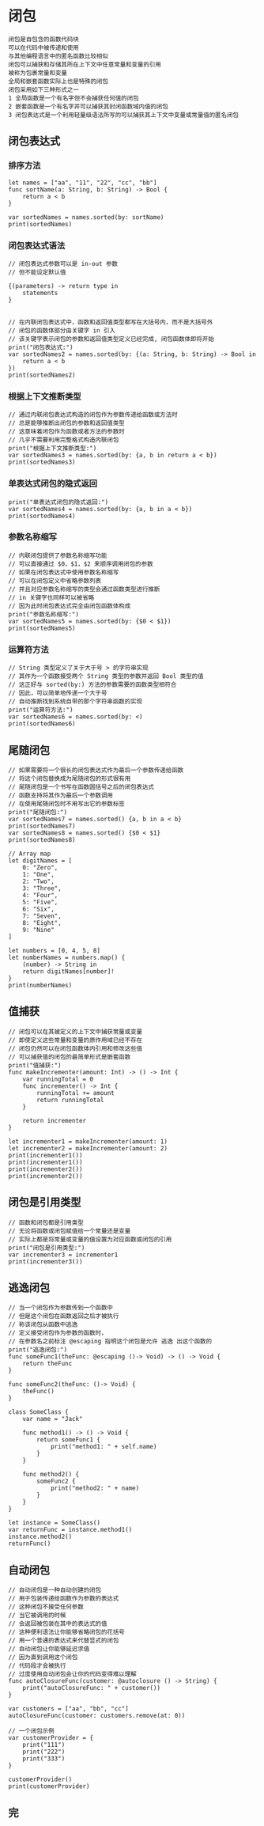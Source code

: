 # 闭包

    闭包是自包含的函数代码块
    可以在代码中被传递和使用
    与其他编程语言中的匿名函数比较相似
    闭包可以捕获和存储其所在上下文中任意常量和变量的引用
    被称为包裹常量和变量
    全局和嵌套函数实际上也是特殊的闭包
    闭包采用如下三种形式之一
    1 全局函数是一个有名字但不会捕获任何值的闭包
    2 嵌套函数是一个有名字并可以捕获其封闭函数域内值的闭包
    3 闭包表达式是一个利用轻量级语法所写的可以捕获其上下文中变量或常量值的匿名闭包

## 闭包表达式
### 排序方法
    let names = ["aa", "11", "22", "cc", "bb"]
    func sortName(a: String, b: String) -> Bool {
        return a < b
    }

    var sortedNames = names.sorted(by: sortName)
    print(sortedNames)

### 闭包表达式语法
    // 闭包表达式参数可以是 in-out 参数
    // 但不能设定默认值

    {(parameters) -> return type in
        statements
    }


    // 在内联闭包表达式中，函数和返回值类型都写在大括号内，而不是大括号外
    // 闭包的函数体部分由关键字 in 引入
    // 该关键字表示闭包的参数和返回值类型定义已经完成, 闭包函数体即将开始
    print("闭包表达式:")
    var sortedNames2 = names.sorted(by: {(a: String, b: String) -> Bool in
        return a < b
    })
    print(sortedNames2)

### 根据上下文推断类型
    // 通过内联闭包表达式构造的闭包作为参数传递给函数或方法时
    // 总是能够推断出闭包的参数和返回值类型
    // 这意味着闭包作为函数或者方法的参数时
    // 几乎不需要利用完整格式构造内联闭包
    print("根据上下文推断类型:")
    var sortedNames3 = names.sorted(by: {a, b in return a < b})
    print(sortedNames3)

### 单表达式闭包的隐式返回
    print("单表达式闭包的隐式返回:")
    var sortedNames4 = names.sorted(by: {a, b in a < b})
    print(sortedNames4)

### 参数名称缩写
    // 内联闭包提供了参数名称缩写功能
    // 可以直接通过 $0，$1，$2 来顺序调用闭包的参数
    // 如果在闭包表达式中使用参数名称缩写
    // 可以在闭包定义中省略参数列表
    // 并且对应参数名称缩写的类型会通过函数类型进行推断
    // in 关键字也同样可以被省略
    // 因为此时闭包表达式完全由闭包函数体构成
    print("参数名称缩写:")
    var sortedNames5 = names.sorted(by: {$0 < $1})
    print(sortedNames5)

### 运算符方法
    // String 类型定义了关于大于号 > 的字符串实现
    // 其作为一个函数接受两个 String 类型的参数并返回 Bool 类型的值
    // 这正好与 sorted(by:) 方法的参数需要的函数类型相符合
    // 因此，可以简单地传递一个大于号
    // 自动推断找到系统自带的那个字符串函数的实现
    print("运算符方法:")
    var sortedNames6 = names.sorted(by: <)
    print(sortedNames6)

## 尾随闭包
    // 如果需要将一个很长的闭包表达式作为最后一个参数传递给函数
    // 将这个闭包替换成为尾随闭包的形式很有用
    // 尾随闭包是一个书写在函数圆括号之后的闭包表达式
    // 函数支持将其作为最后一个参数调用
    // 在使用尾随闭包时不用写出它的参数标签
    print("尾随闭包:")
    var sortedNames7 = names.sorted() {a, b in a < b}
    print(sortedNames7)
    var sortedNames8 = names.sorted() {$0 < $1}
    print(sortedNames8)

    // Array map
    let digitNames = [
        0: "Zero",
        1: "One",
        2: "Two",
        3: "Three",
        4: "Four",
        5: "Five",
        6: "Six",
        7: "Seven",
        8: "Eight",
        9: "Nine"
    ]

    let numbers = [0, 4, 5, 8]
    let numberNames = numbers.map() {
        (number) -> String in
        return digitNames[number]!
    }
    print(numberNames)

## 值捕获
    // 闭包可以在其被定义的上下文中捕获常量或变量
    // 即使定义这些常量和变量的原作用域已经不存在
    // 闭包仍然可以在闭包函数体内引用和修改这些值
    // 可以捕获值的闭包的最简单形式是嵌套函数
    print("值捕获:")
    func makeIncrementer(amount: Int) -> () -> Int {
        var runningTotal = 0
        func incrementer() -> Int {
            runningTotal += amount
            return runningTotal
        }
        
        return incrementer
    }

    let incrementer1 = makeIncrementer(amount: 1)
    let incrementer2 = makeIncrementer(amount: 2)
    print(incrementer1())
    print(incrementer1())
    print(incrementer2())
    print(incrementer2())

## 闭包是引用类型
    // 函数和闭包都是引用类型
    // 无论将函数或闭包赋值给一个常量还是变量
    // 实际上都是将常量或变量的值设置为对应函数或闭包的引用
    print("闭包是引用类型:")
    var incrementer3 = incrementer1
    print(incrementer3())

## 逃逸闭包
    // 当一个闭包作为参数传到一个函数中
    // 但是这个闭包在函数返回之后才被执行
    // 称该闭包从函数中逃逸
    // 定义接受闭包作为参数的函数时，
    // 在参数名之前标注 @escaping 指明这个闭包是允许 逃逸 出这个函数的
    print("逃逸闭包:")
    func someFunc1(theFunc: @escaping ()-> Void) -> () -> Void {
        return theFunc
    }

    func someFunc2(theFunc: ()-> Void) {
        theFunc()
    }

    class SomeClass {
        var name = "Jack"
        
        func method1() -> () -> Void {
            return someFunc1 {
                print("method1: " + self.name)
            }
        }
        
        func method2() {
            someFunc2 {
                print("method2: " + name)
            }
        }
    }

    let instance = SomeClass()
    var returnFunc = instance.method1()
    instance.method2()
    returnFunc()

## 自动闭包
    // 自动闭包是一种自动创建的闭包
    // 用于包装传递给函数作为参数的表达式
    // 这种闭包不接受任何参数
    // 当它被调用的时候
    // 会返回被包装在其中的表达式的值
    // 这种便利语法让你能够省略闭包的花括号
    // 用一个普通的表达式来代替显式的闭包
    // 自动闭包让你能够延迟求值
    // 因为直到调用这个闭包
    // 代码段才会被执行
    // 过度使用自动闭包会让你的代码变得难以理解
    func autoClosureFunc(customer: @autoclosure () -> String) {
        print("autoClosureFunc: " + customer())
    }

    var customers = ["aa", "bb", "cc"]
    autoClosureFunc(customer: customers.remove(at: 0))

    // 一个闭包示例
    var customerProvider = {
        print("111")
        print("222")
        print("333")
    }

    customerProvider()
    print(customerProvider)

## 完
